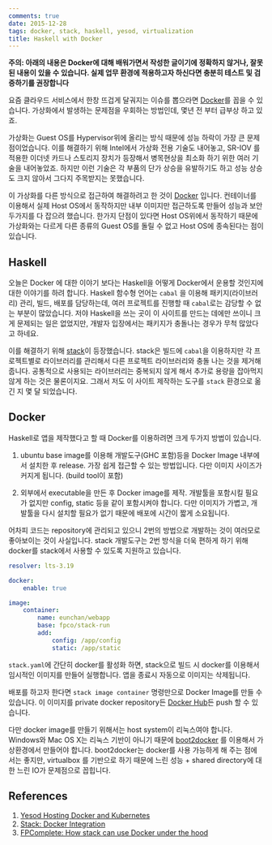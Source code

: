 ```yaml
---
comments: true
date: 2015-12-28
tags: docker, stack, haskell, yesod, virtualization
title: Haskell with Docker
---
```


**주의: 아래의 내용은 Docker에 대해 배워가면서 작성한 글이기에 정확하지 않거나, 잘못된 내용이 있을 수 있습니다.
실제 업무 환경에 적용하고자 하신다면 충분히 테스트 및 검증하기를 권장합니다**

요즘 클라우드 서비스에서 한창 뜨겁게 달궈지는 이슈를 뽑으라면 [Docker][]를 꼽을 수 있습니다.
가상화에서 발생하는 문제점을 우회하는 방법인데, 몇년 전 부터 급부상 하고 있죠.

[Docker]: https://www.docker.com

가상화는 Guest OS를 Hypervisor위에 올리는 방식 때문에 성능 하락이 가장 큰 문제점이었습니다.
이를 해결하기 위해 Intel에서 가상화 전용 기술도 내어놓고, SR-IOV 를 적용한 이더넷 카드나 스토리지 장치가 등장해서 병목현상을 최소화 하기 위한 여러 기술을 내어놓았죠.
하지만 이런 기술은 각 부품의 단가 상승을 유발하기도 하고 성능 상승도 크지 않아서 그다지 주목받지는 못했습니다.

이 가상화를 다른 방식으로 접근하여 해결하려고 한 것이 [Docker][] 입니다.
컨테이너를 이용해서 실제 Host OS에서 동작하지만 내부 이미지만 접근하도록 만들어 성능과 보안 두가지를 다 잡으려 했습니다.
한가지 단점이 있다면 Host OS위에서 동작하기 때문에 가상화와는 다르게 다른 종류의 Guest OS를 돌릴 수 없고 Host OS에 종속된다는 점이 있습니다.

## Haskell

오늘은 Docker 에 대한 이야기 보다는 Haskell을 어떻게 Docker에서 운용할 것인지에 대한 이야기를 하려 합니다.
Haskell 함수형 언어는 `cabal` 을 이용해 패키지(라이브러리) 관리, 빌드, 배포를 담당하는데, 여러 프로젝트를 진행할 때 `cabal`로는 감당할 수 없는 부분이 많았습니다.
저야 Haskell을 쓰는 곳이 이 사이트를 만드는 데에만 쓰이니 크게 문제되는 일은 없었지만, 개발자 입장에서는 패키지가 충돌나는 경우가 무척 많았다고 하네요.

이를 해결하기 위해 [stack][]이 등장했습니다.
stack은 빌드에 `cabal`을 이용하지만 각 프로젝트별로 라이브러리를 관리해서 다른 프로젝트 라이브러리와 충돌 나는 것을 제거해 줍니다.
공통적으로 사용되는 라이브러리는 중복되지 않게 해서 추가로 용량을 잡아먹지 않게 하는 것은 물론이지요.
그래서 저도 이 사이트 제작하는 도구를 `stack` 환경으로 옮긴 지 몇 달 되었습니다.

[stack]: https://www.stackage.org

## Docker

Haskell로 앱을 제작했다고 할 때 Docker를 이용하려면 크게 두가지 방법이 있습니다.

1.  ubuntu base image를 이용해 개발도구(GHC 포함)등을 Docker Image 내부에서 설치한 후 release.
    가장 쉽게 접근할 수 있는 방법입니다.
    다만 이미지 사이즈가 커지게 됩니다. (build tool이 포함)

2.  외부에서 executable을 만든 후 Docker image를 제작.
    개발툴을 포함시킬 필요가 없지만 config, static 등을 같이 포함시켜야 합니다.
    다만 이미지가 가볍고, 개발툴을 다시 설치할 필요가 없기 때문에 배포에 시간이 짧게 소요됩니다.

어차피 코드는 repository에 관리되고 있으니 2번의 방법으로 개발하는 것이 여러모로 좋아보이는 것이 사실입니다.
stack 개발도구는 2번 방식을 더욱 편하게 하기 위해 docker를 stack에서 사용할 수 있도록 지원하고 있습니다.

```yaml
resolver: lts-3.19

docker:
    enable: true

image:
    container:
        name: eunchan/webapp
        base: fpco/stack-run
        add:
            config: /app/config
            static: /app/static
```

`stack.yaml`에 간단히 docker를 활성화 하면, stack으로 빌드 시 docker를 이용해서 임시적인 이미지를 만들어 실행합니다.
앱을 종료시 자동으로 이미지는 삭제됩니다.

배포를 하고자 한다면 `stack image container` 명령만으로 Docker Image를 만들 수 있습니다.
이 이미지를 private docker repository든 [Docker Hub][]든 push 할 수 있습니다.

다만 docker image를 만들기 위해서는 host system이 리눅스여야 합니다.
Windows와 Mac OS X는 리눅스 기반이 아니기 때문에 [boot2docker][] 를 이용해서 가상환경에서 만들어야 합니다.
boot2docker는 docker를 사용 가능하게 해 주는 점에서는 좋지만, virtualbox 를 기반으로 하기 때문에 느린 성능 + shared directory에 대한 느린 IO가 문제점으로 꼽힙니다.


[Docker Hub]: https://hub.docker.com
[boot2docker]: http://boot2docker.io

## References

1.  [Yesod Hosting Docker and Kubernetes](http://www.yesodweb.com/blog/2015/12/yesod-hosting-docker-kubernetes)
2.  [Stack: Docker Integration](http://docs.haskellstack.org/en/stable/docker_integration.html)
3.  [FPComplete: How stack can use Docker under the hood](https://www.fpcomplete.com/blog/2015/08/stack-docker)